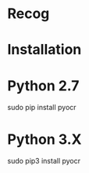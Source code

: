 # Recog

# Installation
# Python 2.7
sudo pip install pyocr 

# Python 3.X
sudo pip3 install pyocr 

